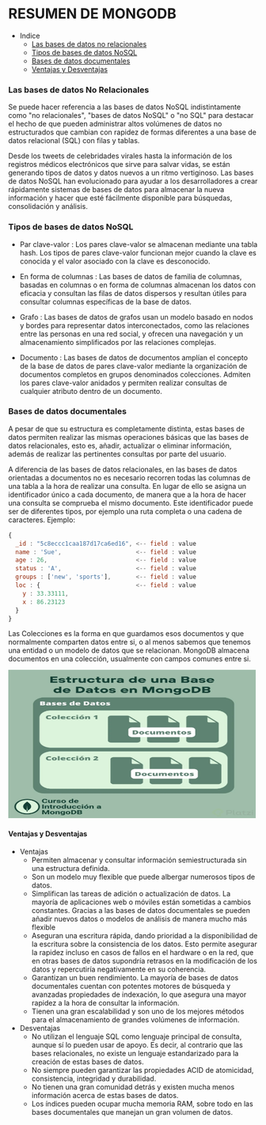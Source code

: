 # RESUMEN DE MONGODB

* Indice
  - [Las bases de datos no relacionales](#las-bases-de-datos-no-relacionales)
  - [Tipos de bases de datos NoSQL](#tipos-de-bases-de-datos-nosql)
  - [Bases de datos documentales](#bases-de-datos-documentales)
  - [Ventajas y Desventajas](#ventajas-y-desventajas)

### Las bases de datos No Relacionales

Se puede hacer referencia a las bases de datos NoSQL indistintamente como "no relacionales", "bases de datos NoSQL" o "no SQL" para destacar el hecho de que pueden administrar altos volúmenes de datos no estructurados que cambian con rapidez de formas diferentes a una base de datos relacional (SQL) con filas y tablas.

Desde los tweets de celebridades virales hasta la información de los registros médicos electrónicos que sirve para salvar vidas, se están generando tipos de datos y datos nuevos a un ritmo vertiginoso. Las bases de datos NoSQL han evolucionado para ayudar a los desarrolladores a crear rápidamente sistemas de bases de datos para almacenar la nueva información y hacer que esté fácilmente disponible para búsquedas, consolidación y análisis.

### Tipos de bases de datos NoSQL

* Par clave-valor : Los pares clave-valor se almacenan mediante una tabla hash. Los tipos de pares clave-valor funcionan mejor cuando la clave es conocida y el valor asociado con la clave es desconocido.

* En forma de columnas : Las bases de datos de familia de columnas, basadas en columnas o en forma de columnas almacenan los datos con eficacia y consultan las filas de datos dispersos y resultan útiles para consultar columnas específicas de la base de datos.

* Grafo : Las bases de datos de grafos usan un modelo basado en nodos y bordes para representar datos interconectados, como las relaciones entre las personas en una red social, y ofrecen una navegación y un almacenamiento simplificados por las relaciones complejas.

* Documento : Las bases de datos de documentos amplían el concepto de la base de datos de pares clave-valor mediante la organización de documentos completos en grupos denominados colecciones. Admiten los pares clave-valor anidados y permiten realizar consultas de cualquier atributo dentro de un documento.

### Bases de datos documentales

A pesar de que su estructura es completamente distinta, estas bases de datos permiten realizar las mismas operaciones básicas que las bases de datos relacionales, esto es, añadir, actualizar o eliminar información, además de realizar las pertinentes consultas por parte del usuario.

A diferencia de las bases de datos relacionales, en las bases de datos orientadas a documentos no es necesario recorren todas las columnas de una tabla a la hora de realizar una consulta. En lugar de ello se asigna un identificador único a cada documento, de manera que a la hora de hacer una consulta se comprueba el mismo documento. Este identificador puede ser de diferentes tipos, por ejemplo una ruta completa o una cadena de caracteres. Ejemplo:

```js
{
  _id : "5c8eccc1caa187d17ca6ed16", <-- field : value
  name : 'Sue',                     <-- field : value
  age : 26,                         <-- field : value
  status : 'A',                     <-- field : value
  groups : ['new', 'sports'],       <-- field : value
  loc : {                           <-- field : value
    y : 33.33111,
    x : 86.23123
  }
}
```
Las Colecciones es la forma en que guardamos esos documentos y que normalmente comparten datos entre si, o al menos sabemos que tenemos una entidad o un modelo de datos que se relacionan. MongoDB almacena documentos en una colección, usualmente con campos comunes entre si.

<p aling="center"><img width="500" height="300" src="./img/mongo.webp"/></p>

#### Ventajas y Desventajas

* Ventajas
  - Permiten almacenar y consultar información semiestructurada sin una estructura definida.
  - Son un modelo muy flexible que puede albergar numerosos tipos de datos.
  - Simplifican las tareas de adición o actualización de datos. La mayoría de aplicaciones web o móviles están sometidas a cambios constantes. Gracias a las bases de datos documentales se pueden añadir nuevos datos o modelos de análisis de manera mucho más flexible
  - Aseguran una escritura rápida, dando prioridad a la disponibilidad de la escritura sobre la consistencia de los datos. Esto permite asegurar la rapidez incluso en casos de fallos en el hardware o en la red, que en otras bases de datos supondría retrasos en la modificación de los datos y repercutiría negativamente en su coherencia.
  - Garantizan un buen rendimiento. La mayoría de bases de datos documentales cuentan con potentes motores de búsqueda y avanzadas propiedades de indexación, lo que asegura una mayor rapidez a la hora de consultar la información.
  - Tienen una gran escalabilidad y son uno de los mejores métodos para el almacenamiento de grandes volúmenes de información.
* Desventajas
  - No utilizan el lenguaje SQL como lenguaje principal de consulta, aunque sí lo pueden usar de apoyo. Es decir, al contrario que las bases relacionales, no existe un lenguaje estandarizado para la creación de estas bases de datos.
  - No siempre pueden garantizar las propiedades ACID de atomicidad, consistencia, integridad y durabilidad.
  - No tienen una gran comunidad detrás y existen mucha menos información acerca de estas bases de datos.
  - Los índices pueden ocupar mucha memoria RAM, sobre todo en las bases documentales que manejan un gran volumen de datos.


